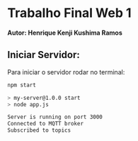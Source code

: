 # Trabalho Final Web 1

**Autor: Henrique Kenji Kushima Ramos**

## Iniciar Servidor:
Para iniciar o servidor rodar no terminal:
```bash
npm start
```
```bash
> my-server@1.0.0 start
> node app.js

Server is running on port 3000
Connected to MQTT broker
Subscribed to topics
```
